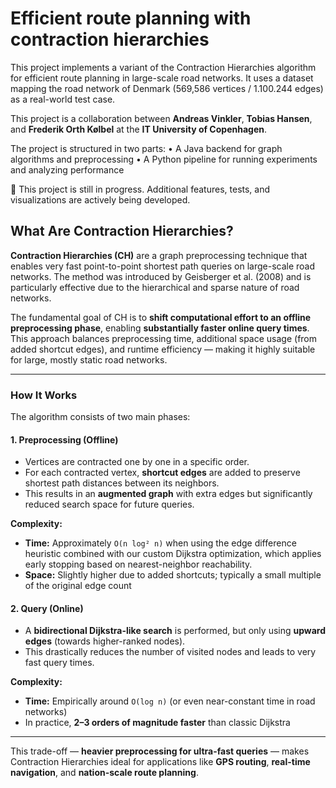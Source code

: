 # Efficient route planning with contraction hierarchies

This project implements a variant of the Contraction Hierarchies algorithm for efficient route planning in large-scale road networks. It uses a dataset mapping the road network of Denmark (569,586 vertices / 1.100.244 edges) as a real-world test case.

This project is a collaboration between **Andreas Vinkler**, **Tobias Hansen**, and **Frederik Orth Kølbel** at the **IT University of Copenhagen**.

The project is structured in two parts:
	•	A Java backend for graph algorithms and preprocessing
	•	A Python pipeline for running experiments and analyzing performance

🔧 This project is still in progress. Additional features, tests, and visualizations are actively being developed.


## What Are Contraction Hierarchies?

**Contraction Hierarchies (CH)** are a graph preprocessing technique that enables very fast point-to-point shortest path queries on large-scale road networks. The method was introduced by Geisberger et al. (2008) and is particularly effective due to the hierarchical and sparse nature of road networks.

The fundamental goal of CH is to **shift computational effort to an offline preprocessing phase**, enabling **substantially faster online query times**. This approach balances preprocessing time, additional space usage (from added shortcut edges), and runtime efficiency — making it highly suitable for large, mostly static road networks.

---

### How It Works

The algorithm consists of two main phases:

#### 1. Preprocessing (Offline)

- Vertices are contracted one by one in a specific order.
- For each contracted vertex, **shortcut edges** are added to preserve shortest path distances between its neighbors.
- This results in an **augmented graph** with extra edges but significantly reduced search space for future queries.

**Complexity:**
- **Time:** Approximately `O(n log² n)` when using the edge difference heuristic combined with our custom Dijkstra optimization, which applies early stopping based on nearest-neighbor reachability.
- **Space:** Slightly higher due to added shortcuts; typically a small multiple of the original edge count

#### 2. Query (Online)

- A **bidirectional Dijkstra-like search** is performed, but only using **upward edges** (towards higher-ranked nodes).
- This drastically reduces the number of visited nodes and leads to very fast query times.

**Complexity:**
- **Time:** Empirically around `O(log n)` (or even near-constant time in road networks)
- In practice, **2–3 orders of magnitude faster** than classic Dijkstra

---

This trade-off — **heavier preprocessing for ultra-fast queries** — makes Contraction Hierarchies ideal for applications like **GPS routing**, **real-time navigation**, and **nation-scale route planning**.
